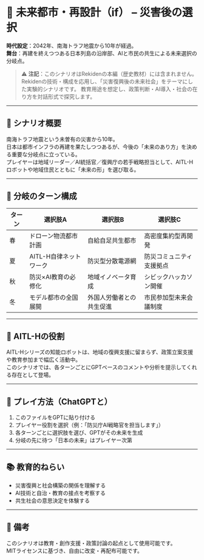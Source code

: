 # 🌅 未来都市・再設計（if） – 災害後の選択

**時代設定**：2042年、南海トラフ地震から10年が経過。  
**舞台**：再建を終えつつある日本列島の沿岸部、AIと市民の共生による未来選択の分岐点。
> ⚠️ **注記**：このシナリオはRekidenの本編（歴史教材）には含まれません。
> Rekidenの技術・構成を応用し、「災害復興後の未来社会」をテーマにした実験的シナリオです。
> 教育用途を想定し、政策判断・AI導入・社会の在り方を対話形式で探究します。
> 
---

## 🎯 シナリオ概要

南海トラフ地震という未曽有の災害から10年。  
日本は都市インフラの再建を果たしつつあるが、今後の「未来のあり方」を決める重要な分岐点に立っている。  
プレイヤーは地域リーダー／AI統括官／復興庁の若手戦略担当として、AITL-Hロボットや地域住民とともに「未来の形」を選び取る。

---

## 🔁 分岐のターン構成

| ターン | 選択肢A | 選択肢B | 選択肢C |
|--------|---------|---------|---------|
| 春 | ドローン物流都市計画 | 自給自足共生都市 | 高密度集約型再開発 |
| 夏 | AITL-H自律ネットワーク | 防災型分散電源網 | 防災コミュニティ支援拠点 |
| 秋 | 防災×AI教育の必修化 | 地域イノベータ育成 | シビックハッカソン開催 |
| 冬 | モデル都市の全国展開 | 外国人労働者との共生促進 | 市民参加型未来会議制度 |

---

## 🤖 AITL-Hの役割

AITL-Hシリーズの知能ロボットは、地域の復興支援に留まらず、政策立案支援や教育参加まで幅広く活動中。  
このシナリオでは、各ターンごとにGPTベースのコメントや分析を提示してくれる存在として登場。

---

## 🧠 プレイ方法（ChatGPTと）

1. このファイルをGPTに貼り付ける
2. プレイヤー役割を選択（例：「防災庁AI戦略官を担当します」）
3. 各ターンごとに選択肢を選び、GPTがその未来を生成
4. 分岐の先に待つ「日本の未来」はプレイヤー次第

---

## 📚 教育的ねらい

- 災害復興と社会構築の関係を理解する
- AI技術と自治・教育の接点を考察する
- 共生社会の意思決定を体験する

---

## 📝 備考

このシナリオは教育・創作支援・政策討論の起点として使用可能です。  
MITライセンスに基づき、自由に改変・再配布可能です。

